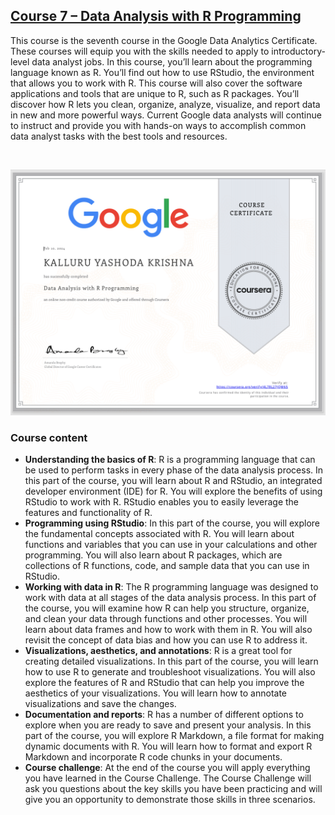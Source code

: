 ## [C​ourse 7 – Data Analysis with R Programming](https://www.coursera.org/learn/data-analysis-r?specialization=google-data-analytics)

This course is the seventh course in the Google Data Analytics Certificate. These courses will equip you with the skills needed to apply to introductory-level data analyst jobs. In this course, you’ll learn about the programming language known as R. You’ll find out how to use RStudio, the environment that allows you to work with R. This course will also cover the software applications and tools that are unique to R, such as R packages. You’ll discover how R lets you clean, organize, analyze, visualize, and report data in new and more powerful ways.  Current Google data analysts will continue to instruct and provide you with hands-on ways to accomplish common data analyst tasks with the best tools and resources.

&nbsp;

![cert](r.png)

### Course content

* **Understanding the basics of R**: R is a programming language that can be used to perform tasks in every phase of the data analysis process. In this part of the course, you will learn about R and RStudio, an integrated developer environment (IDE) for R. You will explore the benefits of using RStudio to work with R. RStudio enables you to easily leverage the features and functionality of R. 
* **Programming using RStudio**: In this part of the course, you will explore the fundamental concepts associated with R. You will learn about functions and variables that you can use in your calculations and other programming. You will also learn about R packages, which are collections of R functions, code, and sample data that you can use in RStudio.
* **Working with data in R**: The R programming language was designed to work with data at all stages of the data analysis process. In this part of the course, you will examine how R can help you structure, organize, and clean your data through functions and other processes. You will learn about data frames and how to work with them in R. You will also revisit the concept of data bias and how you can use R to address it.
* **Visualizations, aesthetics, and annotations**: R is a great tool for creating detailed visualizations. In this part of the course, you will learn how to use R to generate and troubleshoot visualizations. You will also explore the features of R and RStudio that can help you improve the aesthetics of your visualizations. You will learn how to annotate visualizations and save the changes. 
* **Documentation and reports**: R has a number of different options to explore when you are ready to save and present your analysis. In this part of the course, you will explore R Markdown, a file format for making dynamic documents with R. You will learn how to format and export R Markdown and incorporate R code chunks in your documents.
* **Course challenge**: At the end of the course you will apply everything you have learned in the Course Challenge. The Course Challenge will ask you questions about the key skills you have been practicing and will give you an opportunity to demonstrate those skills in three scenarios.  